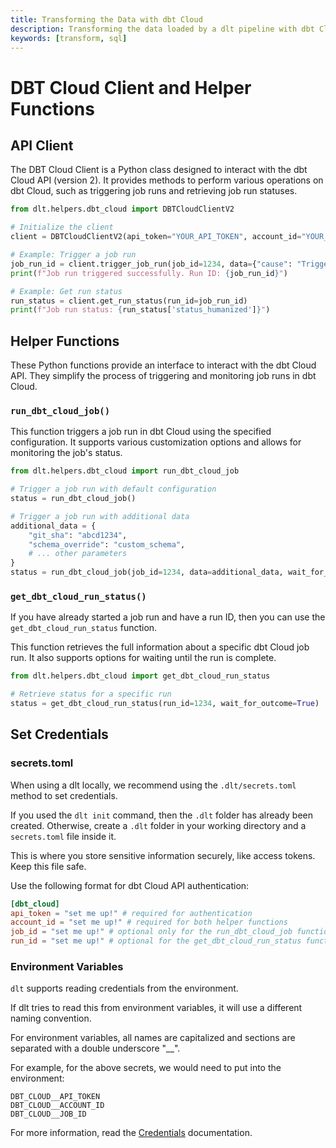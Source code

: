 ```yaml
---
title: Transforming the Data with dbt Cloud
description: Transforming the data loaded by a dlt pipeline with dbt Cloud
keywords: [transform, sql]
---
```


# DBT Cloud Client and Helper Functions

## API Client

The DBT Cloud Client is a Python class designed to interact with the dbt Cloud API (version 2).
It provides methods to perform various operations on dbt Cloud, such as triggering job runs and retrieving job run statuses.

```py
from dlt.helpers.dbt_cloud import DBTCloudClientV2

# Initialize the client
client = DBTCloudClientV2(api_token="YOUR_API_TOKEN", account_id="YOUR_ACCOUNT_ID")

# Example: Trigger a job run
job_run_id = client.trigger_job_run(job_id=1234, data={"cause": "Triggered via API"})
print(f"Job run triggered successfully. Run ID: {job_run_id}")

# Example: Get run status
run_status = client.get_run_status(run_id=job_run_id)
print(f"Job run status: {run_status['status_humanized']}")
```

## Helper Functions

These Python functions provide an interface to interact with the dbt Cloud API.
They simplify the process of triggering and monitoring job runs in dbt Cloud.

### `run_dbt_cloud_job()`

This function triggers a job run in dbt Cloud using the specified configuration.
It supports various customization options and allows for monitoring the job's status.

```py
from dlt.helpers.dbt_cloud import run_dbt_cloud_job

# Trigger a job run with default configuration
status = run_dbt_cloud_job()

# Trigger a job run with additional data
additional_data = {
    "git_sha": "abcd1234",
    "schema_override": "custom_schema",
    # ... other parameters
}
status = run_dbt_cloud_job(job_id=1234, data=additional_data, wait_for_outcome=True)
```

### `get_dbt_cloud_run_status()`

If you have already started a job run and have a run ID, then you can use the `get_dbt_cloud_run_status` function.

This function retrieves the full information about a specific dbt Cloud job run.
It also supports options for waiting until the run is complete.

```py
from dlt.helpers.dbt_cloud import get_dbt_cloud_run_status

# Retrieve status for a specific run
status = get_dbt_cloud_run_status(run_id=1234, wait_for_outcome=True)
```

## Set Credentials

### secrets.toml

When using a dlt locally, we recommend using the `.dlt/secrets.toml` method to set credentials.

If you used the `dlt init` command, then the `.dlt` folder has already been created.
Otherwise, create a `.dlt` folder in your working directory and a `secrets.toml` file inside it.

This is where you store sensitive information securely, like access tokens. Keep this file safe.

Use the following format for dbt Cloud API authentication:

```toml
[dbt_cloud]
api_token = "set me up!" # required for authentication
account_id = "set me up!" # required for both helper functions
job_id = "set me up!" # optional only for the run_dbt_cloud_job function (you can pass this explicitly as an argument to the function)
run_id = "set me up!" # optional for the get_dbt_cloud_run_status function (you can pass this explicitly as an argument to the function)
```

### Environment Variables

`dlt` supports reading credentials from the environment.

If dlt tries to read this from environment variables, it will use a different naming convention.

For environment variables, all names are capitalized and sections are separated with a double underscore "__".

For example, for the above secrets, we would need to put into the environment:

```
DBT_CLOUD__API_TOKEN
DBT_CLOUD__ACCOUNT_ID
DBT_CLOUD__JOB_ID
```

For more information, read the [Credentials](https://dlthub.com/docs/general-usage/credentials) documentation.
